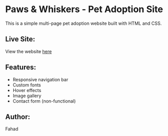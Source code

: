 # Paws & Whiskers - Pet Adoption Site
This is a simple multi-page pet adoption website built with HTML and CSS.

## Live Site:
View the website [here](https://fahadoy.github.io/WebDev-Project---Pet-Adoption-Site/index.html)

## Features:
- Responsive navigation bar
- Custom fonts
- Hover effects
- Image gallery
- Contact form (non-functional)

## Author:
Fahad
